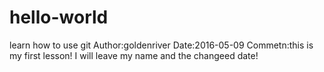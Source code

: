 # hello-world
learn how to use git
Author:goldenriver
Date:2016-05-09
Commetn:this is my first lesson! I will leave my name and the changeed date!
